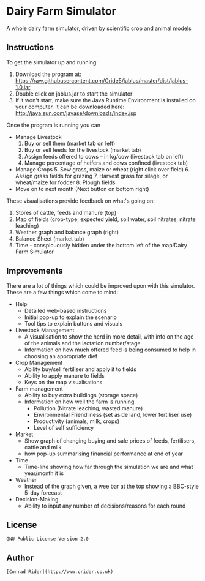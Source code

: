 # Dairy Farm Simulator

A whole dairy farm simulator, driven by scientific crop and animal models


## Instructions
To get the simulator up and running:
1. Download the program at: https://raw.githubusercontent.com/Cride5/jablus/master/dist/jablus-1.0.jar
2. Double click on jablus.jar to start the simulator
3. If it won't start, make sure the Java Runtime Environment is installed on your computer. It
can be downloaded here: http://java.sun.com/javase/downloads/index.jsp

Once the program is running you can
* Manage Livestock
  1. Buy or sell them (market tab on left)
  2. Buy or sell feeds for the livestock (market tab)
  3. Assign feeds offered to cows – in kg/cow (livestock tab on left)
  4. Manage percentage of heifers and cows confined (livestock tab)
* Manage Crops
  5. Sew grass, maize or wheat (right click over field)
  6. Assign grass fields for grazing
  7. Harvest grass for silage, or wheat/maize for fodder
  8. Plough fields
* Move on to next month (Next button on bottom right)

These visualisations provide feedback on what's going on:
1. Stores of cattle, feeds and manure (top)
2. Map of fields (crop-type, expected yield, soil water, soil nitrates, nitrate leaching)
3. Weather graph and balance graph (right)
4. Balance Sheet (market tab)
5. Time - conspicuously hidden under the bottom left of the map!Dairy Farm Simulator 


## Improvements
There are a lot of things which could be improved upon with this simulator. These are a few things
which come to mind:
* Help
  - Detailed web-based instructions
  - Initial pop-up to explain the scenario
  - Tool tips to explain buttons and visuals
* Livestock Management
  - A visualisation to show the herd in more detail, with info on the age of the animals and the
lactation number/stage
  - Information on how much offered feed is being consumed to help in choosing an
appropriate diet
* Crop Management
  - Ability buy/sell fertiliser and apply it to fields
  - Ability to apply manure to fields
  - Keys on the map visualisations
* Farm management
  - Ability to buy extra buildings (storage space)
  - Information on how well the farm is running
    * Pollution (Nitrate leaching, wasted manure)
    * Environmental Friendliness (set aside land, lower fertiliser use)
    * Productivity (animals, milk, crops)
    * Level of self sufficiency
* Market
  - Show graph of changing buying and sale prices of feeds, fertilisers, cattle and milk
  - how pop-up summarising financial performance at end of year
* Time
  - Time-line showing how far through the simulation we are and what year/month it is
* Weather
  - Instead of the graph given, a wee bar at the top showing a BBC-style 5-day forecast
* Decision-Making
  - Ability to input any number of decisions/reasons for each round


## License
    GNU Public License Version 2.0


## Author
    [Conrad Rider](http://www.crider.co.uk)



